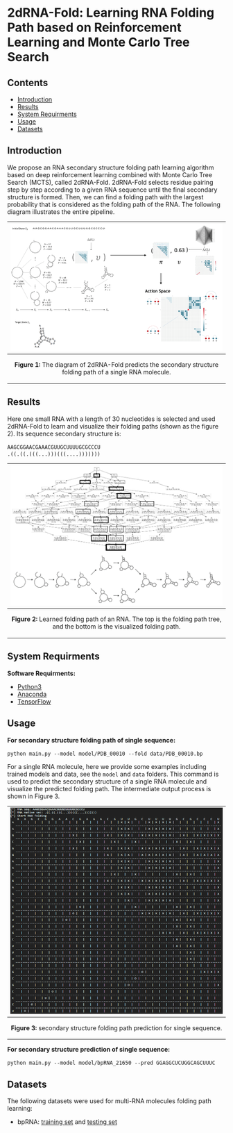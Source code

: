 2dRNA-Fold: Learning RNA Folding Path based on Reinforcement Learning and Monte Carlo Tree Search
=======================

Contents
--------
  * [Introduction](#introduction)
  * [Results](#results)
  * [System Requirments](#system-requirments)
  * [Usage](#Usage)
  * [Datasets](#datasets)

Introduction
------------
We propose an RNA secondary structure folding path learning algorithm based on deep reinforcement learning combined with Monte Carlo Tree Search (MCTS), called 2dRNA-Fold. 2dRNA-Fold selects residue pairing step by step according to a given RNA sequence until the final secondary structure is formed. Then, we can find a folding path with the largest probability that is considered as the folding path of the RNA. The following diagram illustrates the entire pipeline.

|![](./figs/1.png)
|----|
| <p align="center"> <b>Figure 1:</b> The diagram of 2dRNA-Fold predicts the secondary structure folding path of a single RNA molecule.|

Results
-------
Here one small RNA with a length of 30 nucleotides is selected and used 2dRNA-Fold to learn and visualize their folding paths (shown as the figure 2). Its sequence secondary structure is:
```
AAGCGGAACGAAACGUUGCUUUUGCGCCCU
.((.((.(((...)))(((....)))))))
```

|![](./figs/2.png)
|----|
| <p align="center"> <b>Figure 2:</b> Learned folding path of an RNA. The top is the folding path tree, and the bottom is the visualized folding path.|


System Requirments
------------------
**Software Requirments:**
* [Python3](https://docs.python-guide.org/starting/install3/linux/)
* [Anaconda](https://anaconda.org/anaconda/)
* [TensorFlow](https://www.tensorflow.org/)


Usage
-----
**For secondary structure folding path of single sequence:**
```
python main.py --model model/PDB_00010 --fold data/PDB_00010.bp
```
For a single RNA molecule, here we provide some examples including trained models and data, see the `model` and `data` folders. This command is used to predict the secondary structure of a single RNA molecule and visualize the predicted folding path. The intermediate output process is shown in Figure 3.

|![](./figs/3.png)
|----|
| <p align="center"> <b>Figure 3:</b> secondary structure folding path prediction for single sequence.|

**For secondary structure prediction of single sequence:**
```
python main.py --model model/bpRNA_21650 --pred GGAGGCUCUGGCAGCUUUC
```


Datasets
--------
The following datasets were used for multi-RNA molecules folding path learning:
* bpRNA: [training set](./data/bpRNA_1m_90_standac_pkfree_canonbp_L50_770train.pkl) and [testing set](./data/bpRNA_1m_90_standac_pkfree_canonbp_L50_15test.pkl)


